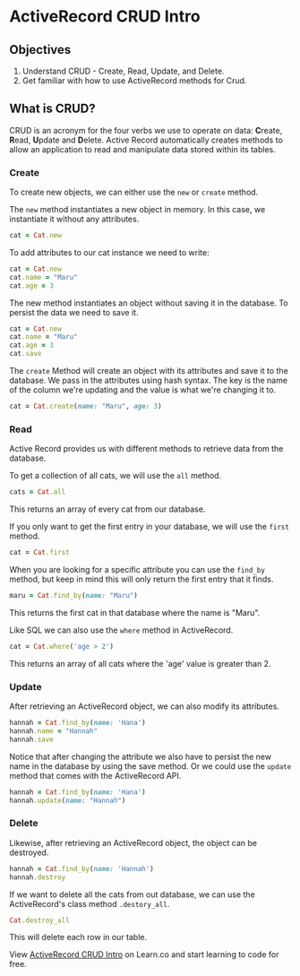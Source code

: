 # ActiveRecord CRUD Intro

## Objectives


1. Understand CRUD - Create, Read, Update, and Delete.
2. Get familiar with how to use ActiveRecord methods for Crud.

## What is CRUD?

CRUD is an acronym for the four verbs we use to operate on data: **C**reate, **R**ead, **U**pdate and **D**elete. Active Record automatically creates methods to allow an application to read and manipulate data stored within its tables.

### Create

To create new objects, we can either use the `new` or `create` method. 

The `new` method instantiates a new object in memory. In this case, we instantiate it without any attributes.

```ruby
cat = Cat.new
```
To add attributes to our cat instance we need to write:

```ruby
cat = Cat.new
cat.name = "Maru"
cat.age = 3
```
The new method instantiates an object without saving it in the database. To persist the data we need to save it.

```ruby
cat = Cat.new
cat.name = "Maru"
cat.age = 3
cat.save
```

The `create` Method will create an object with its attributes and save it to the database. We pass in the attributes using hash syntax. The key is the name of the column we're updating and the value is what we're changing it to.

```ruby
cat = Cat.create(name: "Maru", age: 3)
```

### Read

Active Record provides us with different methods to retrieve data from the database.

To get a collection of all cats, we will use the `all` method. 

```ruby
cats = Cat.all
```
This returns an array of every cat from our database.

If you only want to get the first entry in your database, we will use the `first` method.

```ruby
cat = Cat.first
```

When you are looking for a specific attribute you can use the `find_by` method, but keep in mind this will only return the first entry that it finds.

```ruby
maru = Cat.find_by(name: "Maru")
```
This returns the first cat in that database where the name is "Maru".

Like SQL we can also use the `where` method in ActiveRecord.

```ruby
cat = Cat.where('age > 2')
```
This returns an array of all cats where the 'age' value is greater than 2.

### Update

After retrieving an ActiveRecord object, we can also modify its attributes. 

```ruby
hannah = Cat.find_by(name: 'Hana') 
hannah.name = "Hannah"
hannah.save
```
Notice that after changing the attribute we also have to persist the new name in the database by using the save method. Or we could use the `update` method that comes with the ActiveRecord API.

```ruby
hannah = Cat.find_by(name: 'Hana') 
hannah.update(name: "Hannah")
```

### Delete

Likewise, after retrieving an ActiveRecord object, the object can be destroyed.

```ruby
hannah = Cat.find_by(name: 'Hannah') 
hannah.destroy
```

If we want to delete all the cats from out database, we can use the ActiveRecord's class method `.destory_all`.

```ruby
Cat.destroy_all
```
This will delete each row in our table.
<p data-visibility='hidden'>View <a href='https://learn.co/lessons/activerecord-crud-intro' title='ActiveRecord CRUD Intro'>ActiveRecord CRUD Intro</a> on Learn.co and start learning to code for free.</p>
